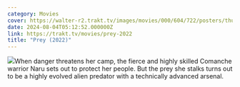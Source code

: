 ```yaml
---
category: Movies
cover: https://walter-r2.trakt.tv/images/movies/000/604/722/posters/thumb/b8f4b18ba8.jpg.webp
date: 2024-08-04T05:12:52.000000Z
link: https://trakt.tv/movies/prey-2022
title: "Prey (2022)"
---
```


![](https://walter-r2.trakt.tv/images/movies/000/604/722/fanarts/thumb/8e3c28c7ff.jpg)When danger threatens her camp, the fierce and highly skilled Comanche warrior Naru sets out to protect her people. But the prey she stalks turns out to be a highly evolved alien predator with a technically advanced arsenal.
